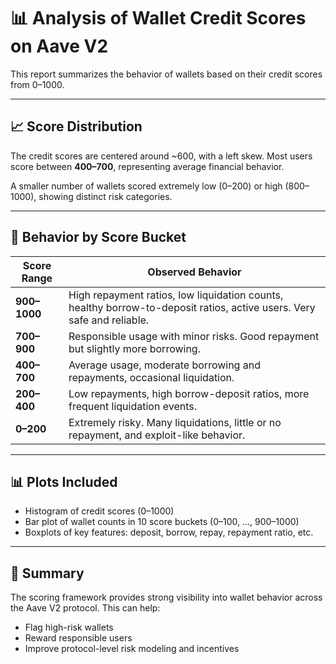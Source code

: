 
# 📊 Analysis of Wallet Credit Scores on Aave V2

This report summarizes the behavior of wallets based on their credit scores from 0–1000.

---

## 📈 Score Distribution

The credit scores are centered around ~600, with a left skew. Most users score between **400–700**, representing average financial behavior.

A smaller number of wallets scored extremely low (0–200) or high (800–1000), showing distinct risk categories.

---

## 🧠 Behavior by Score Bucket

| Score Range | Observed Behavior |
|-------------|-------------------|
| **900–1000** | High repayment ratios, low liquidation counts, healthy borrow-to-deposit ratios, active users. Very safe and reliable. |
| **700–900**  | Responsible usage with minor risks. Good repayment but slightly more borrowing. |
| **400–700**  | Average usage, moderate borrowing and repayments, occasional liquidation. |
| **200–400**  | Low repayments, high borrow-deposit ratios, more frequent liquidation events. |
| **0–200**    | Extremely risky. Many liquidations, little or no repayment, and exploit-like behavior. |

---

## 📊 Plots Included

- Histogram of credit scores (0–1000)
- Bar plot of wallet counts in 10 score buckets (0–100, ..., 900–1000)
- Boxplots of key features: deposit, borrow, repay, repayment ratio, etc.

---

## 💬 Summary

The scoring framework provides strong visibility into wallet behavior across the Aave V2 protocol. This can help:
- Flag high-risk wallets
- Reward responsible users
- Improve protocol-level risk modeling and incentives
